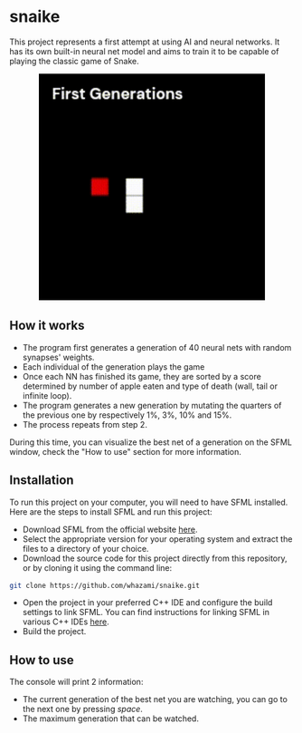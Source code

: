 # sn**ai**ke

This project represents a first attempt at using AI and neural networks. It has its own built-in neural net model and aims to train it to be capable of playing the classic game of Snake.

<div align="center">
  <img src="./assets/demo.gif" alt="demo" width=400>
</div>

## How it works

* The program first generates a generation of 40 neural nets with random synapses' weights.
* Each individual of the generation plays the game
* Once each NN has finished its game, they are sorted by a score determined by number of apple eaten and type of death (wall, tail or infinite loop).
* The program generates a new generation by mutating the quarters of the previous one by respectively 1%, 3%, 10% and 15%.
* The process repeats from step 2.

During this time, you can visualize the best net of a generation on the SFML window, check the "How to use" section for more information.

## Installation

To run this project on your computer, you will need to have SFML installed. Here are the steps to install SFML and run this project:

* Download SFML from the official website [here](https://www.sfml-dev.org/download.php).
* Select the appropriate version for your operating system and extract the files to a directory of your choice.
* Download the source code for this project directly from this repository, or by cloning it using the command line:
```bash
git clone https://github.com/whazami/snaike.git
```
* Open the project in your preferred C++ IDE and configure the build settings to link SFML. You can find instructions for linking SFML in various C++ IDEs [here](https://www.sfml-dev.org/tutorials/2.5/start-vc.php).
* Build the project.

## How to use

The console will print 2 information:
* The current generation of the best net you are watching, you can go to the next one by pressing *space*.
* The maximum generation that can be watched.
